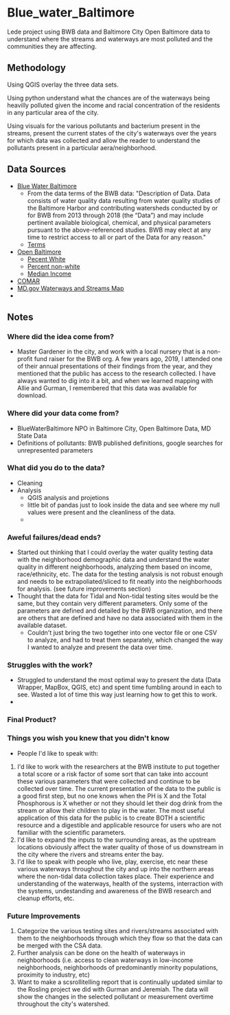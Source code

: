 # Blue_water_Baltimore
Lede project using BWB data and Baltimore City Open Baltimore data to understand where the streams and waterways are most polluted and the communities they are affecting.  

## Methodology

Using QGIS overlay the three data sets.

Using python understand what the chances are of the waterways being heavilly polluted given the income and racial concentration of the residents in any particular area of the city. 

Using visuals for the various pollutants and bacterium present in the streams, present the current states of the city's waterways over the years for which data was collected and allow the reader to understand the pollutants present in a particular aera/neighborhood. 


## Data Sources
* [Blue Water Baltimore](https://baltimorewaterwatch.org/download-data)
  * From the data terms of the BWB data: "Description of Data. Data consists of water quality data resulting from water quality studies of the Baltimore Harbor and contributing watersheds conducted by or for BWB from 2013 through 2018 (the “Data”) and may include pertinent available biological, chemical, and physical parameters pursuant to the above-referenced studies. BWB may elect at any time to restrict access to all or part of the Data for any reason." 
  * [Terms](https://baltimorewaterwatch.org/parameters)
* [Open Baltimore](https://data.baltimorecity.gov/)
  * [Pecent White](https://data.baltimorecity.gov/datasets/bniajfi::percent-of-residents-white-caucasian-non-hispanic-2/about?layer=0)
  * [Percent non-white](https://data.baltimorecity.gov/datasets/bniajfi::percent-of-residents-all-other-races-hawaiian-pacific-islander-alaskan-native-american-other-race-non-hispanic-community-statistical-area-1/explore?showTable=true)
  * [Median Income](https://data.baltimorecity.gov/datasets/bniajfi::median-household-income-community-statistical-area/explore?location=39.319396%2C-76.592015%2C15.31)
*  [COMAR](http://www.dsd.state.md.us/COMAR/ComarHome.html)
*  [MD.gov Waterways and Streams Map](https://data.imap.maryland.gov/datasets/5b7f94963d3b4ef292234d6e730ff329/explore?location=39.292941%2C-76.659887%2C20.53)
*  
 
## Notes

### Where did the idea come from?
- Master Gardener in the city, and work with a local nursery that is a non-profit fund raiser for the BWB org.  A few years ago, 2019, I attended one of their annual presentations of their findings from the year, and they mentioned that the public has access to the research collected.  I have always wanted to dig into it a bit, and when we learned mapping with Allie and Gurman, I remembered that this data was available for download.  


### Where did your data come from?
- BlueWaterBaltimore NPO in Baltimore City, Open Baltimore Data, MD State Data
- Definitions of pollutants: BWB published definitions, google searches for unrepresented parameters
 
### What did you do to the data? 
* Cleaning
* Analysis
  * QGIS analysis and projetions
  * little bit of pandas just to look inside the data and see where my null values were present and the cleanliness of the data.
  *  

### Aweful failures/dead ends?
- Started out thinking that I could overlay the water quality testing data with the neighborhood demographic data and understand the water quality in different neighborhoods, analyzing them based on income, race/ethnicity, etc.  The data for the testing analysis is not robust enough and needs to be extrapoliated/sliced to fit neatly into the neighborhoods for analysis. (see future improvements section)
- Thought that the data for Tidal and Non-tidal testing sites would be the same, but they contain very different parameters.  Only some of the parameters are defined and detailed by the BWB organization, and there are others that are defined and have no data associated with them in the available dataset.
  - Couldn't just bring the two together into one vector file or one CSV to analyze, and had to treat them separately, which changed the way I wanted to analyze and present the data over time. 


### Struggles with the work?
- Struggled to understand the most optimal way to present the data (Data Wrapper, MapBox, QGIS, etc) and spent time fumbling around in each to see.  Wasted a lot of time this way just learning how to get this to work. 
- 
### Final Product? 

### Things you wish you knew that you didn't know
* People I'd like to speak with:
1. I'd like to work with the researchers at the BWB institute to put together a total score or a risk factor of some sort that can take into account these various parameters that were collected and continue to be collected over time.  The current presentation of the data to the public is a good first step, but no one knows when the PH is X and the Total Phosphorous is X whether or not they should let their dog drink from the stream or allow their children to play in the water.  The most useful application of this data for the public is to create BOTH a scientific resource and a digestible and applicable resource for users who are not familiar with the scientific parameters.  
2. I'd like to expand the inputs to the surrounding areas, as the upstream locations obviously affect the water quality of those of us downstream in the city where the rivers and streams enter the bay.
3. I'd like to speak with people who live, play, exercise, etc near these various waterways throughout the city and up into the northern areas where the non-tidal data collection takes place.  Their experience and understanding of the waterways, health of the systems, interraction with the systems, undestanding and awareness of the BWB research and cleanup efforts, etc. 


### Future Improvements
1.  Categorize the various testing sites and rivers/streams associated with them to the neighborhoods through which they flow so that the data can be merged with the CSA data. 
2.  Further analysis can be done on the health of waterways in neighborhoods (i.e. access to clean waterways in low-income neighborhoods, neighborhoods of predominantly minority populations, proximity to industry, etc)
3.  Want to make a scsrollitelling report that is continually updated similar to the Rosling project we did with Gurman and Jeremiah.  The data will show the changes in the selected pollutant or measurement overtime throughout the city's watershed. 

